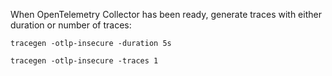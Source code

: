 When OpenTelemetry Collector has been ready, generate traces with either duration or number of traces:

`tracegen -otlp-insecure -duration 5s`

`tracegen -otlp-insecure -traces 1`

